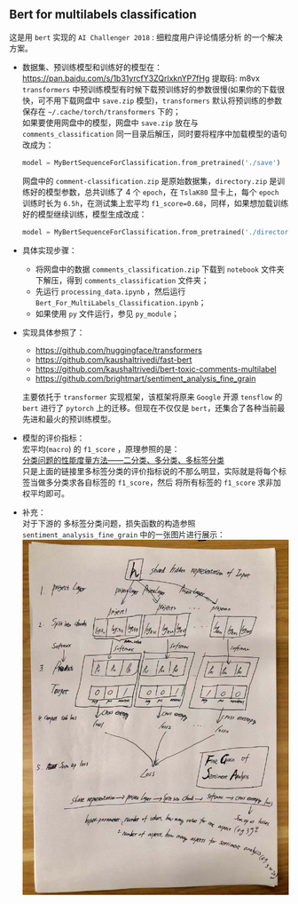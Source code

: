 ## Bert for multilabels classification

这是用 `bert` 实现的 `AI Challenger 2018` : 细粒度用户评论情感分析 的一个解决方案。 

- 数据集、预训练模型和训练好的模型在：https://pan.baidu.com/s/1b31yrcfY3ZQrlxknYP7fHg 提取码: m8vx  
`transformers` 中预训练模型有时候下载预训练好的参数很慢(如果你的下载很快，可不用下载网盘中 `save.zip` 模型)，`transformers` 默认将预训练的参数保存在 `~/.cache/torch/transformers` 下的；  
如果要使用网盘中的模型，网盘中 `save.zip` 放在与 `comments_classification` 同一目录后解压，同时要将程序中加载模型的语句改成为：  
    ```python
    model = MyBertSequenceForClassification.from_pretrained('./save')
    ```
    网盘中的 `comment-classification.zip` 是原始数据集，`directory.zip` 是训练好的模型参数，总共训练了 4 个 `epoch`，在 `TslaK80` 显卡上，每个 `epoch` 训练时长为 `6.5h`，在测试集上宏平均 `f1_score=0.68`，同样，如果想加载训练好的模型继续训练，模型生成改成：
    ```python
    model = MyBertSequenceForClassification.from_pretrained('./directory/to/save')
    ```
- 具体实现步骤： 
    - 将网盘中的数据 `comments_classification.zip` 下载到 `notebook` 文件夹下解压，得到 `comments_classification` 文件夹；
    - 先运行 `processing_data.ipynb` ，然后运行 `Bert_For_MultiLabels_Classification.ipynb`；
    - 如果使用 `py` 文件运行，参见 `py_module`；    


- 实现具体参照了：
     - https://github.com/huggingface/transformers
     - https://github.com/kaushaltrivedi/fast-bert
     - https://github.com/kaushaltrivedi/bert-toxic-comments-multilabel
     - https://github.com/brightmart/sentiment_analysis_fine_grain  

    主要依托于 `transformer` 实现框架，该框架将原来 `Google` 开源 `tensflow` 的 `bert` 进行了 `pytorch` 上的迁移。但现在不仅仅是 `bert`，还集合了各种当前最先进和最火的预训练模型。  
- 模型的评价指标：  
宏平均(`macro`) 的 `f1_score` ，原理参照的是：  
[分类问题的性能度量方法——二分类、多分类、多标签分类](https://zhuanlan.zhihu.com/p/51125423)  
只是上面的链接里多标签分类的评价指标说的不那么明显，实际就是将每个标签当做多分类求各自标签的 `f1_score`，然后 将所有标签的 `f1_score` 求非加权平均即可。

- 补充：   
    对于下游的 多标签分类问题，损失函数的构造参照 `sentiment_analysis_fine_grain` 中的一张图片进行展示：
![pic](./pics/fine_grain.jpg)


